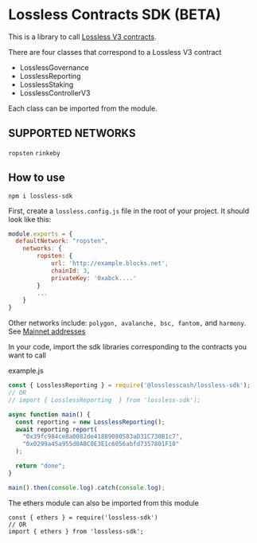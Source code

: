 # Lossless Contracts SDK (BETA)

This is a library to call [Lossless V3 contracts](https://github.com/Lossless-Cash/lossless-v3).

There are four classes that correspond to a Lossless V3 contract

- LosslessGovernance
- LosslessReporting
- LosslessStaking
- LosslessControllerV3

Each class can be imported from the module.

## SUPPORTED NETWORKS

`ropsten`
`rinkeby`

## How to use

```
npm i lossless-sdk
```

First, create a `lossless.config.js` file in the root of your project. It should look like this:

```js
module.exports = {
  defaultNetwork: "ropsten",
    networks: {
        ropsten: {
            url: 'http://example.blocks.net',
            chainId: 3,
            privateKey: '0xabck....'
        }
        ...
    }
}
```

Other networks include: `polygon, avalanche, bsc, fantom,` and `harmony`.
See [Mainnet addresses](https://lossless-cash.gitbook.io/lossless/technical-reference/lossless-controller/deployments)

In your code, import the sdk libraries corresponding to the contracts you want to call

example.js

```js
const { LosslessReporting } = require('@losslesscash/lossless-sdk');
// OR
// import { LosslessReporting  } from 'lossless-sdk');

async function main() {
  const reporting = new LosslessReporting();
  await reporting.report(
    "0x39fc984ce8a0082de41889080583aD31C730B1c7",
    "0x0299a45a955d0A0C0E3E1c6056abfd7357801F10"
  );

  return "done";
}

main().then(console.log).catch(console.log);

```

The ethers module can also be imported from this module

```
const { ethers } = require('lossless-sdk')
// OR
import { ethers } from 'lossless-sdk';
```
